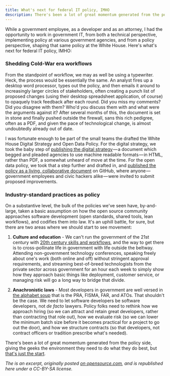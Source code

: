 ```yaml
---
title: What's next for federal IT policy, IMHO
description: There's been a lot of great momentum generated from the policy side, giving the geeks the environment they need to do what they do best, but that's just the start.
---
```


While a government employee, as a developer and as an attorney, I had the opportunity to work in government IT, from both a technical perspective, implementing policy at various government agencies, and from a policy perspective, shaping that same policy at the White House. Here's what's next for federal IT policy, IMHO:

### Shedding Cold-War era workflows

From the standpoint of workflow, we may as well be using a typewriter. Heck, the process would be essentially the same. An analyst fires up a desktop word processor, types out the policy, and then emails it around to increasingly larger circles of stakeholders, often creating a punch list of proposed changes (using their desktop spreadsheet application, of course) to opaquely track feedback after each round. Did you miss my comments? Did you disagree with them? Who'd you discuss them with and what were the arguments against it? After several months of this, the document is set in stone and finally pushed outside the firewall, sans this rich pedigree, often as a PDF, and given the pace of technological change, is almost undoubtedly already out of date.

I was fortunate enough to be part of the small teams the drafted the White House Digital Strategy and Open Data Policy. For the digital strategy, we took the baby step of [publishing the digital strategy](http://www.whitehouse.gov/sites/default/files/omb/egov/digital-government/digital-government.html) — a document which begged and pleaded agencies to use machine readable formats — in HTML, rather than PDF, a somewhat unheard of move at the time. For the open data policy, we took that a step further and drafted in, and [published the policy as a living, collaborative document](https://project-open-data.cio.gov/) on GitHub, where anyone — government employees and civic hackers alike — were invited to submit proposed improvements.

### Industry-standard practices as policy

On a substantive level, the bulk of the policies we've seen have, by-and-large, taken a basic assumption on how the open source community approaches software development (open standards, shared tools, lean workflows), and codifies them into law. It's an uphill battle, for sure, but there are two areas where we should start to see movement:

1. **Culture and education** - We can't run the government of the 21st century with [20th century skills and workflows](//ben.balter.com/2014/03/21/want-to-innovate-in-government-focus-on-culture/), and the way to get there is to cross-pollinate life in government with life outside the beltway. Attending non-government technology conferences, speaking freely about one's work (both online and off) without stringent approval requirements, and streaming best-of-breed technologists from the private sector across government for an hour each week to simply show how they approach basic things like deployment, customer service, or managing risk will go a long way to bridge that divide.

2. **Anachronistic laws** - Most developers in government are well versed in [the alphabet soup](//ben.balter.com/government-glossary/) that is the PRA, FISMA, FAR, and ATOs. That shouldn't be the case. We need to let software developers be software developers, not *de facto* lawyers. Policy folks need to rethink how we approach hiring (so we can attract and retain great developers, rather than contracting that role out), how we evaluate risk (so we can lower the minimum batch size before it becomes practical for a project to go out the door), and how we structure contracts (so that developers, not contract officers or tradition prescribe what's needed).

There's been a lot of great momentum generated from the policy side, giving the geeks the environment they need to do what they do best, but [that's just the start](https://18f.gsa.gov).

*The is an excerpt, originally posted [on opensource.com](http://opensource.com/government/14/10/interview-ben-balter-GitHub), and is republished here under a CC-BY-SA license.*

